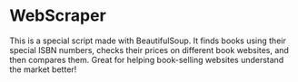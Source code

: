 # WebScraper
This is a special script made with BeautifulSoup. It finds books using their special ISBN numbers, checks their prices on different book websites, and then compares them. Great for helping book-selling websites understand the market better!
